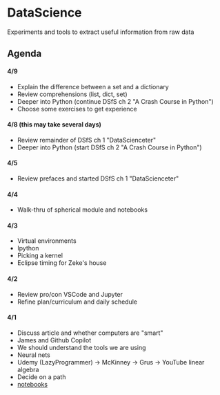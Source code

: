 # DataScience
Experiments and tools to extract useful information from raw data
## Agenda

#### 4/9
- Explain the difference between a set and a dictionary
- Review comprehensions (list, dict, set)
- Deeper into Python (continue DSfS ch 2 "A Crash Course in Python")
- Choose some exercises to get experience

#### 4/8 (this may take several days)
- Review remainder of DSfS ch 1 "DataScienceter"
- Deeper into Python (start DSfS ch 2 "A Crash Course in Python")

#### 4/5
- Review prefaces and started DSfS ch 1 "DataScienceter"

#### 4/4
- Walk-thru of spherical module and notebooks

#### 4/3
- Virtual environments
- Ipython
- Picking a kernel
- Eclipse timing for Zeke's house

#### 4/2
- Review pro/con VSCode and Jupyter
- Refine plan/curriculum and daily schedule

#### 4/1
- Discuss article and whether computers are "smart"
- James and Github Copilot
- We should understand the tools we are using
- Neural nets
- Udemy (LazyProgrammer) -> McKinney -> Grus -> YouTube linear algebra
- Decide on a path
- [notebooks](https://youtu.be/3Fa6uzHxTkQ?si=iFryk9yN4RTmybsJ)